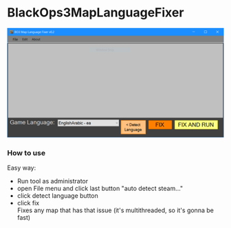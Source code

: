 # BlackOps3MapLanguageFixer
![Screenshot of a comment on a GitHub issue showing an image, added in the Markdown, of an Octocat smiling and raising a tentacle.](https://github.com/TheGaming999/BlackOps-3-Map-Language-Fixer/blob/master/Capture1.PNG)

### How to use
Easy way:
* Run tool as administrator
* open File menu and click last button "auto detect steam..."
* click detect language button
* click fix  
Fixes any map that has that issue (it's multithreaded, so it's gonna be fast)
